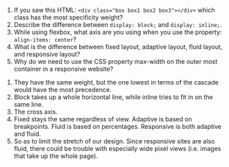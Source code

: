 <!-- Questions -->
1. If you saw this HTML: `<div class="box box1 box2 box3"></div>` which class has the most specificity weight?
2. Describe the difference between `display: block;` and `display: inline;`.
3. While using flexbox, what axis are you using when you use the property: `align-items: center`?
4. What is the difference between fixed layout, adaptive layout, fluid layout, and responsive layout?
5. Why do we need to use the CSS property max-width on the outer most container in a responsive website?


<!-- Answers -->
1. They have the same weight, but the one lowest in terms of the cascade would have the most precedence.
2. Block takes up a whole horizontal line, while inline tries to fit in on the same line.
3. The cross axis.
4. Fixed stays the same regardless of view. Adaptive is based on breakpoints. Fluid is based on percentages. Responsive is both adaptive and fluid.
5. So as to limit the stretch of our design. Since responsive sites are also fluid, there could be trouble with especially wide pixel views (i.e. images that take up the whole page).